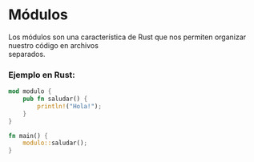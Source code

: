 # Módulos
Los módulos son una característica de Rust que nos permiten organizar nuestro código en archivos \
separados.
### Ejemplo en Rust:
```rust
mod modulo {
    pub fn saludar() {
        println!("Hola!");
    }
}

fn main() {
    modulo::saludar();
}
```

